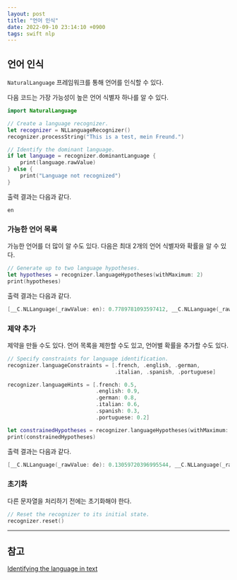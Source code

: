 ```yaml
---
layout: post
title: "언어 인식"
date: 2022-09-10 23:14:10 +0900
tags: swift nlp
---
```


## 언어 인식

`NaturalLanguage` 프레임워크를 통해 언어를 인식할 수 있다.

다음 코드는 가장 가능성이 높은 언어 식별자 하나를 알 수 있다.

```swift
import NaturalLanguage

// Create a language recognizer.
let recognizer = NLLanguageRecognizer()
recognizer.processString("This is a test, mein Freund.")

// Identify the dominant language.
if let language = recognizer.dominantLanguage {
    print(language.rawValue)
} else {
    print("Language not recognized")
}
```

출력 결과는 다음과 같다.

```plaintext
en
```

### 가능한 언어 목록

가능한 언어를 더 많이 알 수도 있다.
다음은 최대 2개의 언어 식별자와 확률을 알 수 있다.

```swift
// Generate up to two language hypotheses.
let hypotheses = recognizer.languageHypotheses(withMaximum: 2)
print(hypotheses)
```

출력 결과는 다음과 같다.

```swift
[__C.NLLanguage(_rawValue: en): 0.7789781093597412, __C.NLLanguage(_rawValue: de): 0.13277797400951385]
```

### 제약 추가

제약을 만들 수도 있다.
언어 목록을 제한할 수도 있고, 언어별 확률을 추가할 수도 있다.

```swift
// Specify constraints for language identification.
recognizer.languageConstraints = [.french, .english, .german,
                                  .italian, .spanish, .portuguese]

recognizer.languageHints = [.french: 0.5,
                            .english: 0.9,
                            .german: 0.8,
                            .italian: 0.6,
                            .spanish: 0.3,
                            .portuguese: 0.2]

let constrainedHypotheses = recognizer.languageHypotheses(withMaximum: 2)
print(constrainedHypotheses)
```

출력 결과는 다음과 같다.

```swift
[__C.NLLanguage(_rawValue: de): 0.13059720396995544, __C.NLLanguage(_rawValue: en): 0.8619569540023804]
```

### 초기화

다른 문자열을 처리하기 전에는 초기화해야 한다.

```swift
// Reset the recognizer to its initial state.
recognizer.reset()
```

---

## 참고

[Identifying the language in text](https://developer.apple.com/documentation/naturallanguage/identifying_the_language_in_text)
